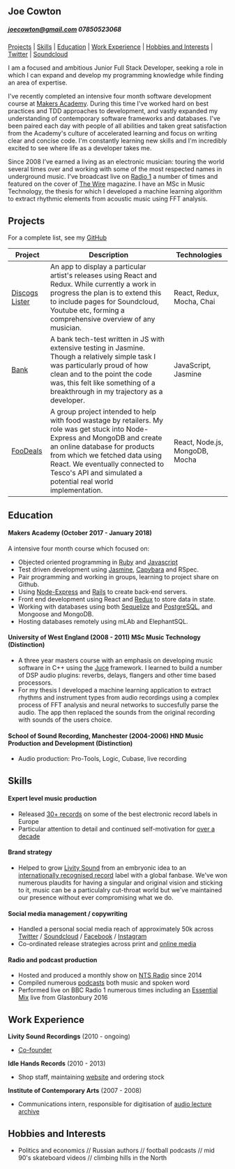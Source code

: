## Joe Cowton 
##### joecowton@gmail.com 07850523068

[Projects](#projects) | [Skills](#skills) | [Education](#education) | [Work Experience](#experience) | [Hobbies and Interests](#hobbies-and-interests) | [Twitter](http://www.twitter.com/kowton) | [Soundcloud](http://www.soundcloud.com/kowton)

I am a focused and ambitious Junior Full Stack Developer, seeking a role in which I can expand and develop my programming knowledge while finding an area of expertise. 

I've recently completed an intensive four month software development course at [Makers Academy](http://www.makersacademy.com/). During this time I've worked hard on best practices and TDD approaches to development, and vastly expanded my understanding of contemporary software frameworks and databases. I've been paired each day with people of all abilities and taken great satisfaction from the Academy's culture of accelerated learning and focus on writing clear and concise code. I'm constantly learning new skills and I'm incredibly excited to see where life as a developer takes me.

Since 2008 I’ve earned a living as an electronic musician: touring the world several times over and working with some of the most respected names in underground music. I've broadcast live on [Radio 1](http://www.bbc.co.uk/programmes/b03f5w84) a number of times and featured on the cover of [The Wire](https://www.thewire.co.uk/shop/back-issues/issue_355-26647) magazine. I have an MSc in Music Technology, the thesis for which I developed a machine learning algorithm to extract rhythmic elements from acoustic music using FFT analysis.

## Projects

For a complete list, see my [GitHub](https://github.com/joecowton)

| Project   | Description | Technologies |
|---        |---         |---           |
|[Discogs Lister](https://github.com/joecowton/discogs-lister) | An app to display a particular artist's releases using React and Redux. While currently a work in progress the plan is to extend this to include pages for Soundcloud, Youtube etc, forming a comprehensive overview of any musician. | React, Redux, Mocha, Chai |
|[Bank](https://github.com/joecowton/bank)| A bank tech-test written in JS with extensive testing in Jasmine. Though a relatively simple task I was particularly proud of how clean and to the point the code was, this felt like something of a breakthrough in my trajectory as a developer. | JavaScript, Jasmine |
|[FooDeals](https://github.com/joecowton/foodie)| A group project intended to help with food wastage by retailers. My role was get stuck into Node-Express and MongoDB and create an online database for products from which we fetched data using React. We eventually connected to Tesco's API and simulated a potential real world implementation. | React, Node.js, MongoDB, Mocha |

## Education

#### Makers Academy (October 2017 - January 2018)

A intensive four month course which focused on:
- Objected oriented programming in [Ruby](https://github.com/joecowton/rps-challenge) and [Javascript](https://github.com/joecowton/bank)
- Test driven development using [Jasmine](https://github.com/joecowton/gilded-rose), [Capybara](https://github.com/joecowton/makersbnb) and RSpec. 
- Pair programming and working in groups, learning to project share on Github.
- Using [Node-Express](https://github.com/joecowton/foodie) and [Rails](https://github.com/joecowton/instagram-challenge) to create back-end servers.
- Front end development using React and [Redux](https://github.com/joecowton/foodie) to store data in state.
- Working with databases using both [Sequelize](https://github.com/joecowton/database-express) and [PostgreSQL](https://github.com/joecowton/database-express), and Mongoose and MongoDB.
- Hosting databases remotely using mLAb and ElephantSQL.

#### University of West England (2008 - 2011) MSc Music Technology (Distinction)

- A three year masters course with an emphasis on developing music software in C++ using the [Juce](https://juce.com/) framework. I learned to build a number of DSP audio plugins: reverbs, delays, flangers and other time based processors. 
- For my thesis I developed a machine learning application to extract rhythms and instrument types from audio recordings using a complex process of FFT analysis and neural networks to succesfully parse the audio. The app then replaced the sounds from the original recording with sounds of the users choice.

#### School of Sound Recording, Manchester (2004-2006) HND Music Production and Development (Distinction)
 
- Audio production: Pro-Tools, Logic, Cubase, live recording

## Skills

#### Expert level music production

- Released [30+ records](https://www.discogs.com/artist/1606986-Kowton) on some of the best electronic record labels in Europe
- Particular attention to detail and continued self-motivation for [over a decade](http://www.factmag.com/2009/06/26/fact-mix-60-kowton-narcossist/)

#### Brand strategy

- Helped to grow [Livity Sound](https://livitysound.bandcamp.com/) from an embryonic idea to an [internationally recognised record](https://www.residentadvisor.net/features/1970) label with a global fanbase. We've won numerous plaudits for having a singular and original vision and sticking to it, music can be a particulalry cut-throat world but we've maintained our presence without ever compromising what we do.

#### Social media management / copywriting

- Handled a personal social media reach of approximately 50k across [Twitter](https://twitter.com/kowton) / [Soundcloud](https://soundcloud.com/kowton) / [Facebook](https://www.facebook.com/kowton1/) / [Instagram](https://www.instagram.com/kowton_/)
- Co-ordinated release strategies across print and [online media](https://thump.vice.com/en_us/article/9avvyv/kowton-announces-debut-album-utility-on-livity-sound-hear-a-track-now)

#### Radio and podcast production

- Hosted and produced a monthly show on [NTS Radio](https://www.nts.live/shows/livity-sound) since 2014
- Compiled numerous [podcasts](https://soundcloud.com/dkmntl/dekmantel-podcast-069-kowton) both music and spoken word
- Performed live on BBC Radio 1 numerous times including an [Essential Mix](http://www.bbc.co.uk/programmes/b07gndrb) live from Glastonbury 2016

## Work Experience

**Livity Sound Recordings** (2010 - ongoing)    

- [Co-founder](http://livitysound.com/)

**Idle Hands Records** (2010 - 2013)   

- Shop staff, maintaining [website](https://idlehandsbristol.com) and ordering stock  

**Institute of Contemporary Arts** (2007 - 2008)

- Communications intern, responsible for digitisation of [audio lecture archive](https://www.ica.art/audio)

## Hobbies and Interests

- Politics and economics // Russian authors // football podcasts // mid 90's skateboard videos // climbing hills in the North


